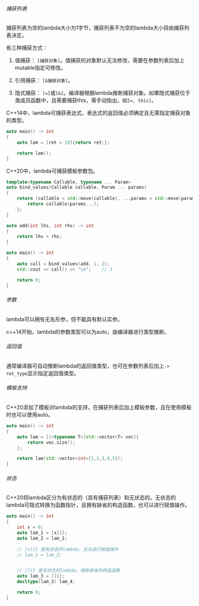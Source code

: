 ###### 捕获列表

捕获列表为空的lambda大小为1字节，捕获列表不为空的lambda大小将由捕获列表决定。

有三种捕获方式：

1. 值捕获：	`[捕获对象]`。值捕获的对象默认无法修改，需要在参数列表后加上mutable指定可修改。

2. 引用捕获：  `[&捕获对象]`。

3. 隐式捕获：  `[=]`或`[&]`。编译器根据lambda推断捕获对象。如果隐式捕获位于类成员函数中，且需要捕获this，需手动指出，如`[=, this]`。

C++14中，lambda可捕获表达式，表达式的返回值必须确定且无需指定捕获对象的类型。

```cpp
auto main() -> int
{
    auto lam = [ret = 10]{return ret;};

    return lam();
}
```

C++20中，lambda可捕获模板参数包。

```cpp
template<typename Callable, typename ... Param>
auto bind_values(Callable callable, Param ... params)
{
    return [callable = std::move(callable), ...params = std::move(params)]{
        return callable(params...);
    };
}

auto add(int lhs, int rhs) -> int
{
    return lhs + rhs;
}

auto main() -> int
{
    auto call = bind_values(add, 1, 2);
    std::cout << call() << "\n";    // 3

    return 0;
}
```

###### 参数

lambda可以拥有无名形参，但不能具有默认实参。

c++14开始，lambda的参数类型可以为auto，由编译器进行类型推断。

###### 返回值

通常编译器可自动推断lambda的返回值类型，也可在参数列表后加上`-> ret_type`显示指定返回值类型。

###### 模板支持

C++20添加了模板对lambda的支持，在捕获列表后加上模板参数，且在使用模板时也可以使用auto。

```cpp
auto main() -> int
{
    auto lam = []<typename T>(std::vector<T> vec){
        return vec.size();
    };

    return lam(std::vector<int>{1,2,3,4,5});
}
```

###### 状态

C++20将lambda区分为有状态的（具有捕获列表）和无状态的。无状态的lambda可隐式转换为函数指针，且拥有缺省的构造函数，也可以进行赋值操作。

```cpp
auto main() -> int
{
    int x = 0;
    auto lam_1 = [x]{};
    auto lam_2 = lam_1;
    
    // [x]{} 是有状态的lambda，无法进行赋值操作
    // lam_1 = lam_2;


    // []{} 是无状态的lambda，拥有缺省的构造函数
    auto lam_3 = []{};
    decltype(lam_3) lam_4;

    return 0;
}
```

